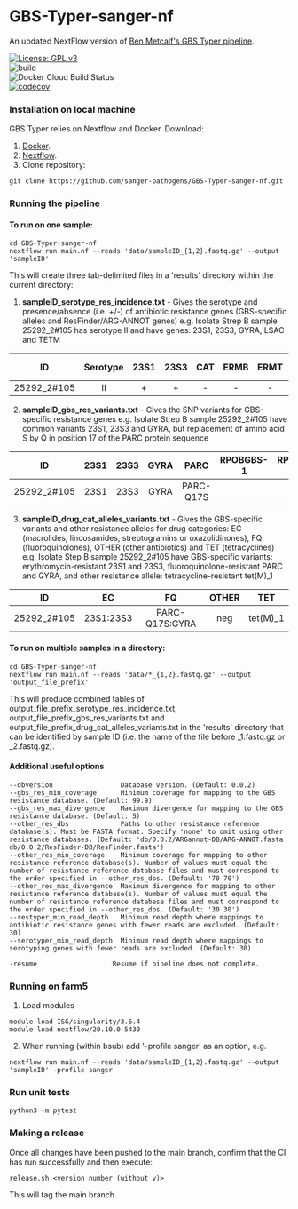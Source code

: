 # GBS-Typer-sanger-nf
An updated NextFlow version of [Ben Metcalf's GBS Typer pipeline](https://github.com/BenJamesMetcalf/GBS_Scripts_Reference).

[![License: GPL v3](https://img.shields.io/badge/License-GPL%20v3-brightgreen.svg)](https://github.com/sanger-pathogens/GBS-Typer-sanger-nf/blob/main/LICENSE)   
![build](https://github.com/sanger-pathogens/GBS-Typer-sanger-nf/workflows/build/badge.svg)  
![Docker Cloud Build Status](https://img.shields.io/docker/cloud/build/sangerpathogens/gbs-typer-sanger-nf)   
[![codecov](https://codecov.io/gh/sanger-pathogens/GBS-Typer-sanger-nf/branch/main/graph/badge.svg)](https://codecov.io/gh/sanger-pathogens/GBS-Typer-sanger-nf)   

### Installation on local machine
GBS Typer relies on Nextflow and Docker.
Download:
1. [Docker](https://www.docker.com/).
2. [Nextflow](https://www.nextflow.io/).
3. Clone repository:
```
git clone https://github.com/sanger-pathogens/GBS-Typer-sanger-nf.git
```

### Running the pipeline
#### To run on one sample:
```
cd GBS-Typer-sanger-nf
nextflow run main.nf --reads 'data/sampleID_{1,2}.fastq.gz' --output 'sampleID'
```
This will create three tab-delimited files in a 'results' directory within the current directory:
1. **sampleID_serotype_res_incidence.txt** - Gives the serotype and presence/absence (i.e. +/-) of antibiotic resistance genes (GBS-specific alleles and ResFinder/ARG-ANNOT genes)
e.g. Isolate Strep B sample 25292_2#105 has serotype II and have genes: 23S1, 23S3, GYRA, LSAC and TETM

ID | Serotype | 23S1 | 23S3 | CAT | ERMB | ERMT | FOSA | GYRA | LNUB | LSAC | MEFA | MPHC | MSRA | MSRD | PARC | RPOBGBS-1 | RPOBGBS-2 | RPOBGBS-3 | RPOBGBS-4 | SUL2 | TETB | TETL | TETM | TETO | TETS
:---: | :---: | :---: | :---: | :---: | :---: | :---: | :---: | :---: | :---: | :---: | :---: | :---: | :---: | :---: | :---: | :---: | :---: | :---: | :---: | :---: | :---: | :---: | :---: | :---: | :---:
25292_2#105 | II | + | + | - | - | - | - | + | - | + | - | - | - | - | - | - | - | - | - | - | - | - | + | - | -

2. **sampleID_gbs_res_variants.txt** - Gives the SNP variants for GBS-specific resistance genes
e.g. Isolate Strep B sample 25292_2#105 have common variants 23S1, 23S3 and GYRA, but replacement of amino acid S by Q in position 17 of the PARC protein sequence

ID | 23S1 | 23S3 | GYRA | PARC | RPOBGBS-1 | RPOBGBS-2 | RPOBGBS-3 | RPOBGBS-4
:---: | :---: | :---: | :---: | :---: | :---: | :---: | :---: | :---:
25292_2#105 | 23S1 | 23S3 | GYRA | PARC-Q17S | | | | |

3. **sampleID_drug_cat_alleles_variants.txt** - Gives the GBS-specific variants and other resistance alleles for drug categories: EC (macrolides, lincosamides, streptogramins or oxazolidinones), FQ (fluoroquinolones), OTHER (other antibiotics) and TET (tetracyclines)
e.g. Isolate Step B sample 25292_2#105 have GBS-specific variants: erythromycin-resistant 23S1 and 23S3, fluoroquinolone-resistant PARC and GYRA, and other resistance allele: tetracycline-resistant tet(M)_1

ID | EC | FQ | OTHER | TET
:---: | :---: | :---: | :---: | :---:
25292_2#105 | 23S1:23S3 | PARC-Q17S:GYRA | neg | tet(M)_1

#### To run on multiple samples in a directory:
```
cd GBS-Typer-sanger-nf
nextflow run main.nf --reads 'data/*_{1,2}.fastq.gz' --output 'output_file_prefix'
```
This will produce combined tables of output_file_prefix_serotype_res_incidence.txt, output_file_prefix_gbs_res_variants.txt and output_file_prefix_drug_cat_alleles_variants.txt in the 'results' directory that can be identified by sample ID (i.e. the name of the file before _1.fastq.gz or _2.fastq.gz).

#### Additional useful options
    --dbversion                 Database version. (Default: 0.0.2)
    --gbs_res_min_coverage      Minimum coverage for mapping to the GBS resistance database. (Default: 99.9)
    --gbs_res_max_divergence    Maximum divergence for mapping to the GBS resistance database. (Default: 5)
    --other_res_dbs             Paths to other resistance reference database(s). Must be FASTA format. Specify 'none' to omit using other resistance databases. (Default: 'db/0.0.2/ARGannot-DB/ARG-ANNOT.fasta db/0.0.2/ResFinder-DB/ResFinder.fasta')
    --other_res_min_coverage    Minimum coverage for mapping to other resistance reference database(s). Number of values must equal the number of resistance reference database files and must correspond to the order specified in --other_res_dbs. (Default: '70 70')
    --other_res_max_divergence  Maximum divergence for mapping to other resistance reference database(s). Number of values must equal the number of resistance reference database files and must correspond to the order specified in --other_res_dbs. (Default: '30 30')
    --restyper_min_read_depth   Minimum read depth where mappings to antibiotic resistance genes with fewer reads are excluded. (Default: 30)
    --serotyper_min_read_depth  Minimum read depth where mappings to serotyping genes with fewer reads are excluded. (Default: 30)

    -resume                   Resume if pipeline does not complete.

### Running on farm5
1. Load modules
```
module load ISG/singularity/3.6.4
module load nextflow/20.10.0-5430
```

2. When running (within bsub) add '-profile sanger' as an option, e.g.
```
nextflow run main.nf --reads 'data/sampleID_{1,2}.fastq.gz' --output 'sampleID' -profile sanger
```


### Run unit tests
```
python3 -m pytest
```

### Making a release
Once all changes have been pushed to the main branch, confirm that the CI has run successfully and then execute:
```
release.sh <version number (without v)>
```
This will tag the main branch.
